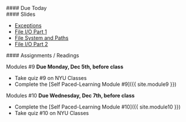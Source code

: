 <article class="due" markdown="block">
#### Due Today


</article>

<article class="slides" markdown="block">
#### Slides

<!--
* [About Class #23](classes/23/meta.html)
* [Courses Next Semester](classes/23/cs.html)
-->
* [Exceptions](classes/23/exceptions.html)
* [File I/O Part 1](classes/23/files.html)
* [File System and Paths](classes/23/paths.html)
* [File I/O Part 2](classes/23/files-review.html)

</article>

<article class="assignments" markdown="block">
#### Assignments / Readings		

Modules #9 __Due Monday, Dec 5th, before class__

* Take quiz #9 on NYU Classes
* Complete the [Self Paced-Learning Module #9]({{ site.module9 }})

Modules #10 __Due Wednesday, Dec 7th, before class__

* Complete the [Self Paced-Learning Module #10]({{ site.module10 }})
* Take quiz #10 on NYU Classes
</article>
